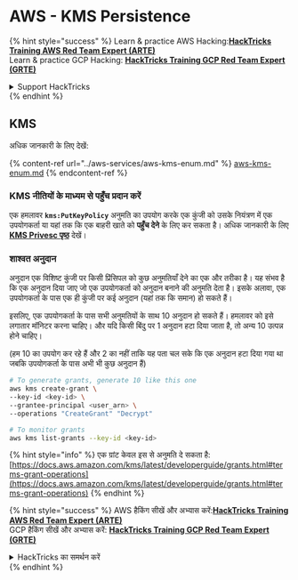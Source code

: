 # AWS - KMS Persistence

{% hint style="success" %}
Learn & practice AWS Hacking:<img src="../../../.gitbook/assets/image (1).png" alt="" data-size="line">[**HackTricks Training AWS Red Team Expert (ARTE)**](https://training.hacktricks.xyz/courses/arte)<img src="../../../.gitbook/assets/image (1).png" alt="" data-size="line">\
Learn & practice GCP Hacking: <img src="../../../.gitbook/assets/image (2).png" alt="" data-size="line">[**HackTricks Training GCP Red Team Expert (GRTE)**<img src="../../../.gitbook/assets/image (2).png" alt="" data-size="line">](https://training.hacktricks.xyz/courses/grte)

<details>

<summary>Support HackTricks</summary>

* Check the [**subscription plans**](https://github.com/sponsors/carlospolop)!
* **Join the** 💬 [**Discord group**](https://discord.gg/hRep4RUj7f) or the [**telegram group**](https://t.me/peass) or **follow** us on **Twitter** 🐦 [**@hacktricks\_live**](https://twitter.com/hacktricks\_live)**.**
* **Share hacking tricks by submitting PRs to the** [**HackTricks**](https://github.com/carlospolop/hacktricks) and [**HackTricks Cloud**](https://github.com/carlospolop/hacktricks-cloud) github repos.

</details>
{% endhint %}

## KMS

अधिक जानकारी के लिए देखें:

{% content-ref url="../aws-services/aws-kms-enum.md" %}
[aws-kms-enum.md](../aws-services/aws-kms-enum.md)
{% endcontent-ref %}

### KMS नीतियों के माध्यम से पहुँच प्रदान करें

एक हमलावर **`kms:PutKeyPolicy`** अनुमति का उपयोग करके एक कुंजी को उसके नियंत्रण में एक उपयोगकर्ता या यहां तक कि एक बाहरी खाते को **पहुँच देने** के लिए कर सकता है। अधिक जानकारी के लिए [**KMS Privesc पृष्ठ**](../aws-privilege-escalation/aws-kms-privesc.md) देखें।

### शाश्वत अनुदान

अनुदान एक विशिष्ट कुंजी पर किसी प्रिंसिपल को कुछ अनुमतियाँ देने का एक और तरीका है। यह संभव है कि एक अनुदान दिया जाए जो एक उपयोगकर्ता को अनुदान बनाने की अनुमति देता है। इसके अलावा, एक उपयोगकर्ता के पास एक ही कुंजी पर कई अनुदान (यहां तक कि समान) हो सकते हैं।

इसलिए, एक उपयोगकर्ता के पास सभी अनुमतियों के साथ 10 अनुदान हो सकते हैं। हमलावर को इसे लगातार मॉनिटर करना चाहिए। और यदि किसी बिंदु पर 1 अनुदान हटा दिया जाता है, तो अन्य 10 उत्पन्न होने चाहिए।

(हम 10 का उपयोग कर रहे हैं और 2 का नहीं ताकि यह पता चल सके कि एक अनुदान हटा दिया गया था जबकि उपयोगकर्ता के पास अभी भी कुछ अनुदान हैं)
```bash
# To generate grants, generate 10 like this one
aws kms create-grant \
--key-id <key-id> \
--grantee-principal <user_arn> \
--operations "CreateGrant" "Decrypt"

# To monitor grants
aws kms list-grants --key-id <key-id>
```
{% hint style="info" %}
एक ग्रांट केवल इस से अनुमति दे सकता है: [https://docs.aws.amazon.com/kms/latest/developerguide/grants.html#terms-grant-operations](https://docs.aws.amazon.com/kms/latest/developerguide/grants.html#terms-grant-operations)
{% endhint %}

{% hint style="success" %}
AWS हैकिंग सीखें और अभ्यास करें:<img src="../../../.gitbook/assets/image (1).png" alt="" data-size="line">[**HackTricks Training AWS Red Team Expert (ARTE)**](https://training.hacktricks.xyz/courses/arte)<img src="../../../.gitbook/assets/image (1).png" alt="" data-size="line">\
GCP हैकिंग सीखें और अभ्यास करें: <img src="../../../.gitbook/assets/image (2).png" alt="" data-size="line">[**HackTricks Training GCP Red Team Expert (GRTE)**<img src="../../../.gitbook/assets/image (2).png" alt="" data-size="line">](https://training.hacktricks.xyz/courses/grte)

<details>

<summary>HackTricks का समर्थन करें</summary>

* [**सदस्यता योजनाएँ**](https://github.com/sponsors/carlospolop) देखें!
* **हमारे** 💬 [**Discord समूह**](https://discord.gg/hRep4RUj7f) या [**telegram समूह**](https://t.me/peass) में शामिल हों या **Twitter** 🐦 पर हमें **फॉलो करें** [**@hacktricks\_live**](https://twitter.com/hacktricks\_live)**.**
* **हैकिंग ट्रिक्स साझा करें और** [**HackTricks**](https://github.com/carlospolop/hacktricks) और [**HackTricks Cloud**](https://github.com/carlospolop/hacktricks-cloud) गिटहब रिपोजिटरी में PR सबमिट करें।

</details>
{% endhint %}
